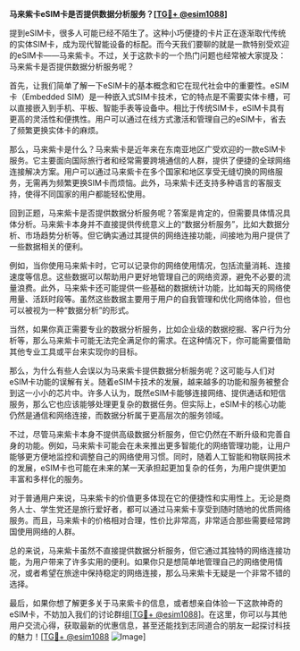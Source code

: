 **马来紫卡eSIM卡是否提供数据分析服务？[[TG💪+ @esim1088](https://t.me/s/esim1088)]**

提到eSIM卡，很多人可能已经不陌生了。这种小巧便捷的卡片正在逐渐取代传统的实体SIM卡，成为现代智能设备的标配。而今天我们要聊的就是一款特别受欢迎的eSIM卡——马来紫卡。不过，关于这款卡的一个热门问题也经常被大家提及：马来紫卡是否提供数据分析服务呢？

首先，让我们简单了解一下eSIM卡的基本概念和它在现代社会中的重要性。eSIM卡（Embedded SIM）是一种嵌入式SIM卡技术，它的特点是不需要实体卡槽，可以直接嵌入到手机、平板、智能手表等设备中。相比于传统SIM卡，eSIM卡具有更高的灵活性和便携性。用户可以通过在线方式激活和管理自己的eSIM卡，省去了频繁更换实体卡的麻烦。

那么，马来紫卡是什么？马来紫卡是近年来在东南亚地区广受欢迎的一款eSIM卡服务。它主要面向国际旅行者和经常需要跨境通信的人群，提供了便捷的全球网络连接解决方案。用户可以通过马来紫卡在多个国家和地区享受无缝切换的网络服务，无需再为频繁更换SIM卡而烦恼。此外，马来紫卡还支持多种语言的客服支持，使得不同国家的用户都能轻松使用。

回到正题，马来紫卡是否提供数据分析服务呢？答案是肯定的，但需要具体情况具体分析。马来紫卡本身并不直接提供传统意义上的“数据分析服务”，比如大数据分析、市场趋势分析等。但它确实通过其提供的网络连接功能，间接地为用户提供了一些数据相关的便利。

例如，当你使用马来紫卡时，它可以记录你的网络使用情况，包括流量消耗、连接速度等信息。这些数据可以帮助用户更好地管理自己的网络资源，避免不必要的流量浪费。此外，马来紫卡还可能提供一些基础的数据统计功能，比如每天的网络使用量、活跃时段等。虽然这些数据主要用于用户的自我管理和优化网络体验，但也可以被视为一种“数据分析”的形式。

当然，如果你真正需要专业的数据分析服务，比如企业级的数据挖掘、客户行为分析等，那么马来紫卡可能无法完全满足你的需求。在这种情况下，你可能需要借助其他专业工具或平台来实现你的目标。

那么，为什么有些人会误以为马来紫卡提供数据分析服务呢？这可能与人们对eSIM卡功能的误解有关。随着eSIM卡技术的发展，越来越多的功能和服务被整合到这一小小的芯片中。许多人认为，既然eSIM卡能够连接网络、提供通话和短信服务，那么它也应该能够处理更复杂的数据任务。但实际上，eSIM卡的核心功能仍然是通信和网络连接，而数据分析属于更高层次的服务领域。

不过，尽管马来紫卡本身不提供高级数据分析服务，但它仍然在不断升级和完善自身的功能。例如，马来紫卡可能会在未来推出更多智能化的网络管理功能，让用户能够更方便地监控和调整自己的网络使用习惯。同时，随着人工智能和物联网技术的发展，eSIM卡也可能在未来的某一天承担起更加复杂的任务，为用户提供更加丰富和多样化的服务。

对于普通用户来说，马来紫卡的价值更多体现在它的便捷性和实用性上。无论是商务人士、学生党还是旅行爱好者，都可以通过马来紫卡享受到随时随地的优质网络服务。而且，马来紫卡的价格相对合理，性价比非常高，非常适合那些需要经常跨国使用网络的人群。

总的来说，马来紫卡虽然不直接提供数据分析服务，但它通过其独特的网络连接功能，为用户带来了许多实用的便利。如果你只是想简单地管理自己的网络使用情况，或者希望在旅途中保持稳定的网络连接，那么马来紫卡无疑是一个非常不错的选择。

最后，如果你想了解更多关于马来紫卡的信息，或者想亲自体验一下这款神奇的eSIM卡，不妨加入我们的讨论群组[[TG💪+ @esim1088](https://t.me/s/esim1088)]。在这里，你可以与其他用户交流心得，获取最新的优惠信息，甚至还能找到志同道合的朋友一起探讨科技的魅力！[[TG💪+ @esim1088](https://t.me/s/esim1088) ![Image](https://i.postimg.cc/4NQfJmqS/Snipaste-2025-05-13-00-14-12.png)]